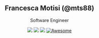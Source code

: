 <div align="center">

## **Francesca Motisi (@mts88)**

Software Engineer

[![](https://img.shields.io/badge/OS-Ubuntu-informational?style=flat&logo=linux&logoColor=white&color=E95420)](https://ubuntu.com/)
[![](https://img.shields.io/badge/Code-Typescript-informational?style=flat&logo=typescript&logoColor=white&color=blue)](https://developer.mozilla.org/it/docs/Web/JavaScript)
[![](https://img.shields.io/badge/Editor-VSCode-informational?style=flat&logo=visual-studio-code&logoColor=white&color=0078d7)](https://code.visualstudio.com/)
[![Awesome](https://cdn.rawgit.com/sindresorhus/awesome/d7305f38d29fed78fa85652e3a63e154dd8e8829/media/badge.svg)](https://github.com/sindresorhus/awesome)
